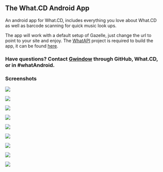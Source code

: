 The What.CD Android App
-----------------------

An android app for What.CD, includes everything you love about What.CD as well as barcode scanning for quick music look ups.

The app will work with a default setup of Gazelle, just change the url to point to your site and enjoy. The [WhatAPI](https://github.com/Gwindow/WhatAPI) project is required to build the app, it can be found [here](https://github.com/Gwindow/WhatAPI).

### Have questions? Contact [Gwindow](https://github.com/Gwindow/) through GitHub, What.CD, or in #whatAndroid.

### Screenshots

<img src="http://gwindow.github.com/WhatAndroid/images/device-2012-05-28-174047-resized.png"></img>

<img src="http://gwindow.github.com/WhatAndroid/images/device-2012-05-28-174707-resized.png"></img>

<img src="http://gwindow.github.com/WhatAndroid/images/device-2012-05-28-174819-resized.png"></img>

<img src="http://gwindow.github.com/WhatAndroid/images/device-2012-05-28-181018-resized.png"></img>

<img src="http://gwindow.github.com/WhatAndroid/images/device-2012-05-28-184022-resized.png"></img>

<img src="http://gwindow.github.com/WhatAndroid/images/device-2012-05-28-190528-resized.png"></img>

<img src="http://gwindow.github.com/WhatAndroid/images/vusdw-resized.png"></img>

<img src="http://gwindow.github.com/WhatAndroid/images/xtdlz-resized.png"></img>

<img src="http://gwindow.github.com/WhatAndroid/images/0jqf6-resized.png"></img>

